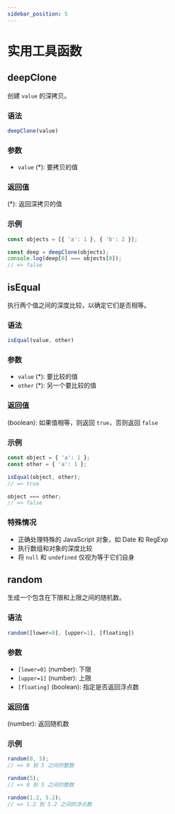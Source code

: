 ```yaml
---
sidebar_position: 5
---
```


# 实用工具函数

## deepClone

创建 `value` 的深拷贝。

### 语法

```js
deepClone(value)
```

### 参数

- `value` (*): 要拷贝的值

### 返回值

(*): 返回深拷贝的值

### 示例

```js
const objects = [{ 'a': 1 }, { 'b': 2 }];

const deep = deepClone(objects);
console.log(deep[0] === objects[0]);
// => false
```

## isEqual

执行两个值之间的深度比较，以确定它们是否相等。

### 语法

```js
isEqual(value, other)
```

### 参数

- `value` (*): 要比较的值
- `other` (*): 另一个要比较的值

### 返回值

(boolean): 如果值相等，则返回 `true`，否则返回 `false`

### 示例

```js
const object = { 'a': 1 };
const other = { 'a': 1 };

isEqual(object, other);
// => true

object === other;
// => false
```

### 特殊情况

- 正确处理特殊的 JavaScript 对象，如 Date 和 RegExp
- 执行数组和对象的深度比较
- 将 `null` 和 `undefined` 仅视为等于它们自身

## random

生成一个包含在下限和上限之间的随机数。

### 语法

```js
random([lower=0], [upper=1], [floating])
```

### 参数

- `[lower=0]` (number): 下限
- `[upper=1]` (number): 上限
- `[floating]` (boolean): 指定是否返回浮点数

### 返回值

(number): 返回随机数

### 示例

```js
random(0, 5);
// => 0 到 5 之间的整数

random(5);
// => 0 到 5 之间的整数

random(1.2, 5.2);
// => 1.2 到 5.2 之间的浮点数
``` 